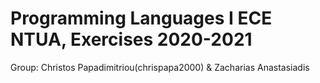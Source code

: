 # Programming Languages I ECE NTUA, Exercises 2020-2021

Group: Christos Papadimitriou(chrispapa2000) & Zacharias Anastasiadis
